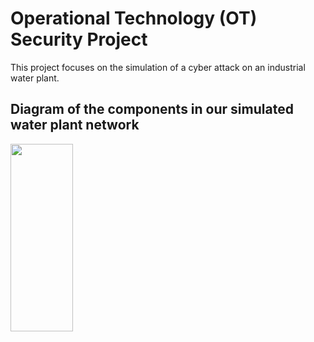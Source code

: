 # Operational Technology (OT) Security Project
This project focuses on the simulation of a cyber attack on an industrial water plant. 

## Diagram of the components in our simulated water plant network
<img src="https://github.com/user-attachments/assets/a7b53266-32c2-4a01-952d-653ddf027b7a" width="100" height="300">
